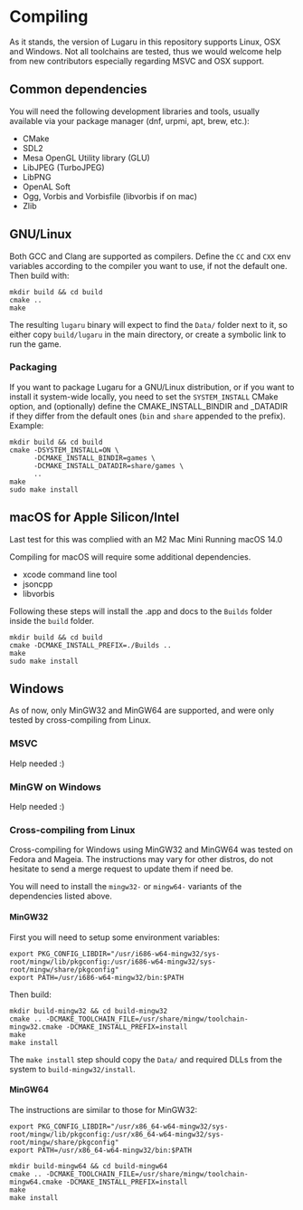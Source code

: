 # Compiling

As it stands, the version of Lugaru in this repository supports Linux, OSX
and Windows. Not all toolchains are tested, thus we would welcome help from
new contributors especially regarding MSVC and OSX support.

## Common dependencies

You will need the following development libraries and tools, usually
available via your package manager (dnf, urpmi, apt, brew, etc.):

- CMake
- SDL2
- Mesa OpenGL Utility library (GLU)
- LibJPEG (TurboJPEG)
- LibPNG
- OpenAL Soft
- Ogg, Vorbis and Vorbisfile (libvorbis if on mac)
- Zlib

## GNU/Linux

Both GCC and Clang are supported as compilers. Define the `CC` and `CXX` env
variables according to the compiler you want to use, if not the default one.
Then build with:

```
mkdir build && cd build
cmake ..
make
```

The resulting `lugaru` binary will expect to find the `Data/` folder next to
it, so either copy `build/lugaru` in the main directory, or create a symbolic
link to run the game.

### Packaging

If you want to package Lugaru for a GNU/Linux distribution, or if you want to
install it system-wide locally, you need to set the `SYSTEM_INSTALL` CMake
option, and (optionally) define the CMAKE_INSTALL_BINDIR and _DATADIR if they
differ from the default ones (`bin` and `share` appended to the prefix).
Example:

```
mkdir build && cd build
cmake -DSYSTEM_INSTALL=ON \
      -DCMAKE_INSTALL_BINDIR=games \
      -DCMAKE_INSTALL_DATADIR=share/games \
      ..
make
sudo make install
```

## macOS for Apple Silicon/Intel
Last test for this was complied with an M2 Mac Mini Running macOS 14.0

Compiling for macOS will require some additional dependencies.

- xcode command line tool
- jsoncpp
- libvorbis

Following these steps will install the .app and docs to the `Builds` folder 
inside the `build` folder.

```
mkdir build && cd build
cmake -DCMAKE_INSTALL_PREFIX=./Builds ..
make
sudo make install
```

## Windows

As of now, only MinGW32 and MinGW64 are supported, and were only tested by
cross-compiling from Linux.

### MSVC

Help needed :)

### MinGW on Windows

Help needed :)

### Cross-compiling from Linux

Cross-compiling for Windows using MinGW32 and MinGW64 was tested on Fedora
and Mageia. The instructions may vary for other distros, do not hesitate to
send a merge request to update them if need be.

You will need to install the `mingw32-` or `mingw64-` variants of the
dependencies listed above.

#### MinGW32

First you will need to setup some environment variables:
```
export PKG_CONFIG_LIBDIR="/usr/i686-w64-mingw32/sys-root/mingw/lib/pkgconfig:/usr/i686-w64-mingw32/sys-root/mingw/share/pkgconfig"
export PATH=/usr/i686-w64-mingw32/bin:$PATH
```

Then build:
```
mkdir build-mingw32 && cd build-mingw32
cmake .. -DCMAKE_TOOLCHAIN_FILE=/usr/share/mingw/toolchain-mingw32.cmake -DCMAKE_INSTALL_PREFIX=install
make
make install
```

The `make install` step should copy the `Data/` and required DLLs from the
system to `build-mingw32/install`.

#### MinGW64

The instructions are similar to those for MinGW32:

```
export PKG_CONFIG_LIBDIR="/usr/x86_64-w64-mingw32/sys-root/mingw/lib/pkgconfig:/usr/x86_64-w64-mingw32/sys-root/mingw/share/pkgconfig"
export PATH=/usr/x86_64-w64-mingw32/bin:$PATH
```
```
mkdir build-mingw64 && cd build-mingw64
cmake .. -DCMAKE_TOOLCHAIN_FILE=/usr/share/mingw/toolchain-mingw64.cmake -DCMAKE_INSTALL_PREFIX=install
make
make install
```
